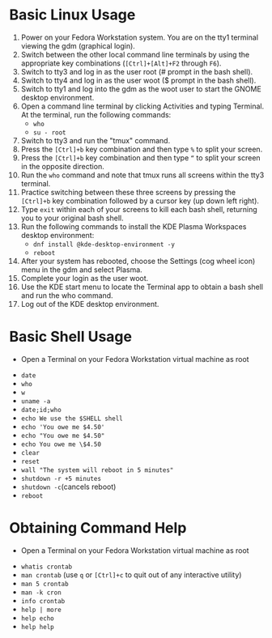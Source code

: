 # Basic Linux Usage
   1. Power on your Fedora Workstation system. You are on the tty1 terminal viewing the gdm (graphical login).
   2. Switch between the other local command line terminals by using the appropriate key combinations (`[Ctrl]+[Alt]+F2` through `F6`).
   3. Switch to tty3 and log in as the user root (# prompt in the bash shell). 
   4. Switch to tty4 and log in as the user woot ($ prompt in the bash shell). 
   5. Switch to tty1 and log into the gdm as the woot user to start the GNOME desktop environment. 
   6. Open a command line terminal by clicking Activities and typing Terminal. At the terminal, run the following commands:
       - `who`
       - `su - root` 
   7. Switch to tty3 and run the "tmux" command. 
   8. Press the `[Ctrl]+b` key combination and then type `%` to split your screen. 
   9. Press the `[Ctrl]+b` key combination and then type `“` to split your screen in the opposite direction. 
   10. Run the `who` command and note that tmux runs all screens within the tty3 terminal. 
   11. Practice switching between these three screens by pressing the `[Ctrl]+b` key combination followed by a cursor key (up down left right). 
   12. Type `exit` within each of your screens to kill each bash shell, returning you to your original bash shell.
   13. Run the following commands to install the KDE Plasma Workspaces desktop environment:
       - `dnf install @kde-desktop-environment -y`
       - `reboot`
   14. After your system has rebooted, choose the Settings (cog wheel icon) menu in the gdm and select Plasma. 
   15. Complete your login as the user woot.
   16. Use the KDE start menu to locate the Terminal app to obtain a bash shell and run the who command. 
   17. Log out of the KDE desktop environment. 

# Basic Shell Usage
   * Open a Terminal on your Fedora Workstation virtual machine as root
   - `date`
   - `who`
   - `w`
   - `uname -a`
   - `date;id;who`
   - `echo We use the $SHELL shell`
   - `echo 'You owe me $4.50'`
   - `echo "You owe me $4.50"`
   - `echo You owe me \$4.50`
   - `clear`
   - `reset`
   - `wall "The system will reboot in 5 minutes"`
   - `shutdown -r +5 minutes`
   - `shutdown -c`(cancels reboot)
   - `reboot`

# Obtaining Command Help
   * Open a Terminal on your Fedora Workstation virtual machine as root
   - `whatis crontab`
   - `man crontab` (use `q` or `[Ctrl]+c` to quit out of any interactive utility)
   - `man 5 crontab`
   - `man -k cron`
   - `info crontab`
   - `help | more`
   - `help echo`
   - `help help`
